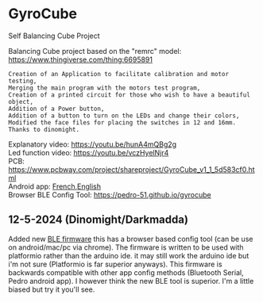 # GyroCube
Self Balancing Cube Project

Balancing Cube project based on the "remrc" model: https://www.thingiverse.com/thing:6695891

    Creation of an Application to facilitate calibration and motor testing,
    Merging the main program with the motors test program,
    Creation of a printed circuit for those who wish to have a beautiful object,
    Addition of a Power button,
    Addition of a button to turn on the LEDs and change their colors,
    Modified the face files for placing the switches in 12 and 16mm. Thanks to dinomight.

Explanatory video: https://youtu.be/hunA4mQBg2g<br>
Led function video: https://youtu.be/vczHyelNjr4<br>
PCB: https://www.pcbway.com/project/shareproject/GyroCube_v1_1_5d583cf0.html<br>
Android app: [French](Appli%20APK/Cube_1_01_fr.apk),[English](Appli%20APK/Cube_1_01_en.apk)<br>
Browser BLE Config Tool: https://pedro-51.github.io/gyrocube

## 12-5-2024 (Dinomight/Darkmadda)
Added new [BLE firmware](esp32_cube_vBLE_en/) this has a browser based config tool (can be use on android/mac/pc via chrome). The firmware is written to be used with platformio rather than the arduino ide. it may still work the arduino ide but i'm not sure (Platformio is far superior anyways). This firmware is backwards compatible with other app config methods (Bluetooth Serial, Pedro android app). I however think the new BLE tool is superior. I'm a little biased but try it you'll see.